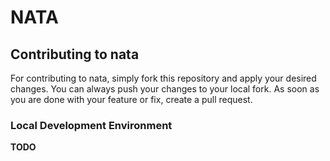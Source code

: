 # NATA

## Contributing to nata

For contributing to nata, simply fork this repository and apply your desired
changes. You can always push your changes to your local fork. As soon as you
are done with your feature or fix, create a pull request.

### Local Development Environment

**TODO**
